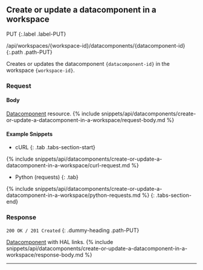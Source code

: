 ## Create or update a datacomponent in a workspace

PUT
{:.label .label-PUT}

/api/workspaces/{workspace-id}/datacomponents/{datacomponent-id}
{:.path .path-PUT}

Creates or updates the datacomponent `{datacomponent-id}` in the workspace `{workspace-id}`.

### Request
#### Body
[Datacomponent](#datacomponent) resource.
{% include snippets/api/datacomponents/create-or-update-a-datacomponent-in-a-workspace/request-body.md %}

#### Example Snippets
- cURL
{: .tab .tabs-section-start}

{% include snippets/api/datacomponents/create-or-update-a-datacomponent-in-a-workspace/curl-request.md %}

- Python (requests)
{: .tab}

{% include snippets/api/datacomponents/create-or-update-a-datacomponent-in-a-workspace/python-requests.md %}
{: .tabs-section-end}

### Response
`200 OK / 201 Created`
{: .dummy-heading .path-PUT}

[Datacomponent](#datacomponent) with HAL links.
{% include snippets/api/datacomponents/create-or-update-a-datacomponent-in-a-workspace/response-body.md %}

---
